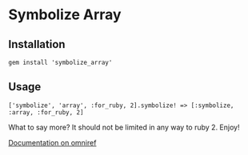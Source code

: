 # Symbolize Array

## Installation

    gem install 'symbolize_array'

## Usage

    ['symbolize', 'array', :for_ruby, 2].symbolize! => [:symbolize, :array, :for_ruby, 2]

What to say more? It should not be limited in any way to ruby 2. Enjoy!

[Documentation on omniref](http://omniref.com/docs/ruby/gems/symbolize-array-1.0.0)
